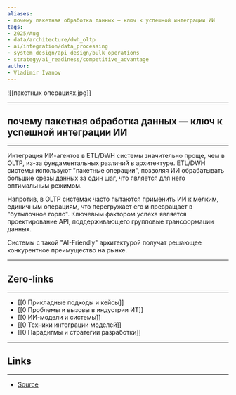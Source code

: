 ```yaml
---
aliases: 
- почему пакетная обработка данных — ключ к успешной интеграции ИИ
tags:
- 2025/Aug
- data/architecture/dwh_oltp
- ai/integration/data_processing
- system_design/api_design/bulk_operations
- strategy/ai_readiness/competitive_advantage
author:
- Vladimir Ivanov
---
```

![[пакетных операциях.jpg]]

-----
##  почему пакетная обработка данных — ключ к успешной интеграции ИИ 
-----
Интеграция ИИ-агентов в ETL/DWH системы значительно проще, чем в OLTP, из-за фундаментальных различий в архитектуре. ETL/DWH системы используют "пакетные операции", позволяя ИИ обрабатывать большие срезы данных за один шаг, что является для него оптимальным режимом. 

Напротив, в OLTP системах часто пытаются применить ИИ к мелким, единичным операциям, что перегружает его и превращает в "бутылочное горло". Ключевым фактором успеха является проектирование API, поддерживающего групповые трансформации данных. 

Системы с такой "AI-Friendly" архитектурой получат решающее конкурентное преимущество на рынке.

---
## Zero-links
---
- [[0 Прикладные подходы и кейсы]]
- [[0 Проблемы и вызовы в индустрии ИТ]]
- [[0 ИИ-модели и системы]]
- [[0 Техники интеграции моделей]]
- [[0 Парадигмы и стратегии разработки]]

---
## Links
---
- [Source](https://t.me/turboproject/2008)